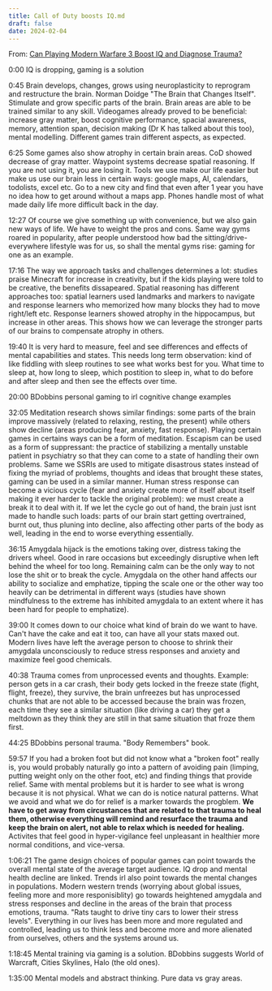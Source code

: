 ```yaml
---
title: Call of Duty boosts IQ.md
draft: false
date: 2024-02-04
---
```


From: [Can Playing Modern Warfare 3 Boost IQ and Diagnose Trauma?](https://www.youtube.com/watch?v=pCy_VBRXaLw)

0:00 IQ is dropping, gaming is a solution

0:45 Brain develops, changes, grows using neuroplasticity to reprogram and restructure the brain. Norman Doidge "The Brain that Changes Itself". Stimulate and grow specific parts of the brain. Brain areas are able to be trained similar to any skill. Videogames already proved to be beneficial: increase gray matter, boost cognitive performance, spacial awareness, memory, attention span, decision making (Dr K has talked about this too), mental modelling. Different games train different aspects, as expected. 

6:25 Some games also show atrophy in certain brain areas. CoD showed decrease of gray matter. Waypoint systems decrease spatial reasoning. If you are not using it, you are losing it. Tools we use make our life easier but make us use our brain less in certain ways: google maps, AI, calendars, todolists, excel etc. Go to a new city and find that even after 1 year you have no idea how to get around without a maps app. Phones handle most of what made daily life more difficult back in the day.

12:27 Of course we give something up with convenience, but we also gain new ways of life. We have to weight the pros and cons. Same way gyms roared in popularity, after people understood how bad the sitting/drive-everywhere lifestyle was for us, so shall the mental gyms rise: gaming for one as an example.

17:16 The way we approach tasks and challenges determines a lot: studies praise Minecraft for increase in creativity, but if the kids playing were told to be creative, the benefits dissapeared. Spatial reasoning has different approaches too: spatial learners used landmarks and markers to navigate and response learners who memorized how many blocks they had to move right/left etc. Response learners showed atrophy in the hippocampus, but increase in other areas. This shows how we can leverage the stronger parts of our brains to compensate atrophy in others.

19:40 It is very hard to measure, feel and see differences and effects of mental capabilities and states. This needs long term observation: kind of like fiddling with sleep routines to see what works best for you. What time to sleep at, how long to sleep, which postition to sleep in, what to do before and after sleep and then see the effects over time.

20:00 BDobbins personal gaming to irl cognitive change examples

32:05 Meditation research shows similar findings: some parts of the brain improve massively (related to relaxing, resting, the present) while others show decline (areas producing fear, anxiety, fast response). Playing certain games in certains ways can be a form of meditation. Escapism can be used as a form of suppressant: the practice of stabilizing a mentally unstable patient in psychiatry so that they can come to a state of handling their own problems. Same we SSRIs are used to mitigate disastrous states instead of fixing the myriad of problems, thoughts and ideas that brought these states, gaming can be used in a similar manner. Human stress response can become a vicious cycle (fear and anxiety create more of itself about itself making it ever harder to tackle the original problem): we must create a break it to deal with it. If we let the cycle go out of hand, the brain just isnt made to handle such loads: parts of our brain start getting overtrained, burnt out, thus pluning into decline, also affecting other parts of the body as well, leading in the end to worse everything essentially.

36:15 Amygdala hijack is the emotions taking over, distress taking the drivers wheel. Good in rare occasions but exceedingly disruptive when left behind the wheel for too long. Remaining calm can be the only way to not lose the shit or to break the cycle. Amygdala on the other hand affects our ability to socialize and emphatize, tipping the scale one or the other way too heavily can be detrimental in different ways (studies have shown mindfulness to the extreme has inhibited amygdala to an extent where it has been hard for people to emphatize).

39:00 It comes down to our choice what kind of brain do we want to have. Can't have the cake and eat it too, can have all your stats maxed out. Modern lives have left the average person to choose to shrink their amygdala unconsciously to reduce stress responses and anxiety and maximize feel good chemicals.

40:38 Trauma comes from unprocessed events and thoughts. Example: person gets in a car crash, their body gets locked in the freeze state (fight, flight, freeze), they survive, the brain unfreezes but has unprocessed chunks that are not able to be accessed because the brain was frozen, each time they see a similar situation (like driving a car) they get a meltdown as they think they are still in that same situation that froze them first.

44:25 BDobbins personal trauma. "Body Remembers" book.

59:57 If you had a broken foot but did not know what a "broken foot" really is, you would probably naturally go into a pattern of avoiding pain (limping, putting weight only on the other foot, etc) and finding things that provide relief. Same with mental problems but it is harder to see what is wrong because it is not physical. What we can do is notice natural patterns. What we avoid and what we do for relief is a marker towards the progblem. **We have to get away from circustances that are related to that trauma to heal them, otherwise everything will remind and resurface the trauma and keep the brain on alert, not able to relax which is needed for healing.** Activites that feel good in hyper-vigilance feel unpleasant in healthier more normal conditions, and vice-versa. 

1:06:21 The game design choices of popular games can point towards the overall mental state of the average target audience. IQ drop and mental health decline are linked. Trends irl also point towards the mental changes in populations. Modern western trends (worrying about global issues, feeling more and more responisiblity) go towards heightened amygdala and stress responses and decline in the areas of the brain that process emotions, trauma. "Rats taught to drive tiny cars to lower their stress levels". Everything in our lives has been more and more regulated and controlled, leading us to think less and become more and more alienated from ourselves, others and the systems around us.

1:18:45 Mental training via gaming is a solution. BDobbins suggests World of Warcraft, Cities Skylines, Halo (the old ones).

1:35:00 Mental models and abstract thinking. Pure data vs gray areas.
